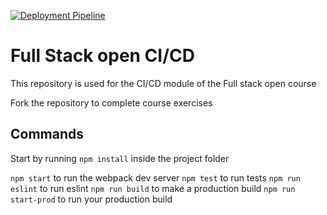 [![Deployment Pipeline](https://github.com/drox13/pokedex-for-ci/actions/workflows/pepeline.yml/badge.svg)](https://github.com/drox13/pokedex-for-ci/actions/workflows/pepeline.yml)

# Full Stack open CI/CD

This repository is used for the CI/CD module of the Full stack open course

Fork the repository to complete course exercises

## Commands

Start by running `npm install` inside the project folder

`npm start` to run the webpack dev server
`npm test` to run tests
`npm run eslint` to run eslint
`npm run build` to make a production build
`npm run start-prod` to run your production build
